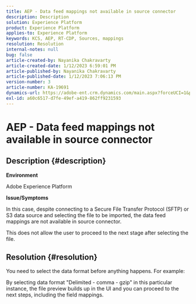 ```yaml
---
title: AEP - Data feed mappings not available in source connector
description: Description
solution: Experience Platform
product: Experience Platform
applies-to: Experience Platform
keywords: KCS, AEP, RT-CDP, Sources, mappings
resolution: Resolution
internal-notes: null
bug: false
article-created-by: Nayanika Chakravarty
article-created-date: 1/12/2023 6:59:01 PM
article-published-by: Nayanika Chakravarty
article-published-date: 1/12/2023 7:06:13 PM
version-number: 3
article-number: KA-19691
dynamics-url: https://adobe-ent.crm.dynamics.com/main.aspx?forceUCI=1&pagetype=entityrecord&etn=knowledgearticle&id=7fed6a29-ab92-ed11-aad1-6045bd006c82
exl-id: a60c6517-d7fe-49ef-a419-862ff9231593
---
```

# AEP - Data feed mappings not available in source connector

## Description {#description}


<b>Environment</b>

Adobe Experience Platform

<b>Issue/Symptoms</b>

In this case, despite connecting to a Secure File Transfer Protocol (SFTP) or S3 data source and selecting the file to be imported, the data feed mappings are not available in source connector.

This does not allow the user to proceed to the next stage after selecting the file.




## Resolution {#resolution}


You need to select the data format before anything happens. For example:

By selecting data format "Delimited - comma - gzip" in this particular instance, the file preview builds up in the UI and you can proceed to the next steps, including the field mappings.
